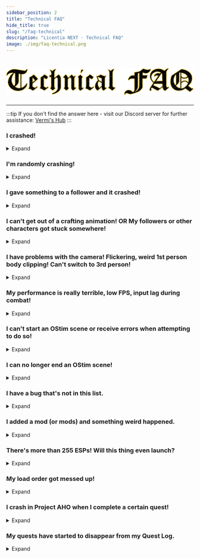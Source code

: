 ```yaml
---
sidebar_position: 2
title: "Technical FAQ"
hide_title: true
slug: "/faq-technical"
description: "Licentia NEXT - Technical FAQ"
image: ./img/faq-technical.png
---
```


# ![Technical FAQ](./img/faq-technical.png)

---

:::tip
If you don't find the answer here - visit our Discord server for further assistance:
[Vermi's Hub](https://discord.gg/vermishub)
:::

### I crashed!
<details>
  <summary>Expand</summary>

Slow down there pardner. Skyrim crashes **all the time**, less so in vanilla but more so with over 1000 mods.

So, your steps are: 
- First make sure it crashes the next time you do the exact same thing *(completely random crashes are not a bug, they are a feature of Skyrim)*.
- If it does, drop by the support channels on [Discord](https://discord.gg/vermishub) and give as much details as possible + attach your saves *(both files!)* and a crashlog *(they are  located in `Documents\My Games\Skyrim Special Edition\SKSE`)*, we'd take a look!
</details>

### I'm randomly crashing!
<details>
  <summary>Expand</summary>

You probably don't have enough paged RAM. Skyrim is very badly optimized. Try increasing your pagefile size. Refer to the primary [Pre-Installation](/pre-installation#general-pc-adjustments) document for details.

Alternatively, you don't have enough VRAM *(if your GPU has less than 8 GB of memory)* - you'd have to run [VRAMr](https://www.nexusmods.com/skyrimspecialedition/mods/90557).
</details>

### I gave something to a follower and it crashed!
<details>
  <summary>Expand</summary>

Was it less than a full stack of arrows but more than half of that stack of arrows? Yeah, this is a bug and can't be fixed. Don't do that!

If it was something else, first launch the game and try it again. If it happens again report it to our [Discord](https://discord.gg/vermishub) and tell us which item it was! Preferably with the ID (or screenshot of opened console where you clicked the offending item, it's IDs should be in bottom right)
</details>

### I can't get out of a crafting animation! OR My followers or other characters got stuck somewhere!
<details>
  <summary>Expand</summary>

Bugs such as this are common to many lists, and `moveto player` consile command is the go-to solution. 

- If you get stuck in a crafting or other SFW animation, open the console with the **tilde** key (to the left of the number 1 along the top of your keyboard) and type `player.moveto player`. That will get you out of it. I find that getting stuck in animations is common if you are attempting to craft or do some repetitive animation in first person. The list should switch you to third automatically **but you could try doing so yourself** before mining ores, brewing potions, etc.

- If an NPC gets stuck on some landscape or architecture, you can use a similar command. For followers imported into NFF, you can strike the `F6` key to teleport them all to you at once _(especially useful if you are sprinting in the Overworld)_ Keep in mind that "SUPER" followers such as **Inigo** and **Lucien** **CANNOT** be imported into NFF. If other NPCs get stuck, open console just as above, and click on them until they are highlighted in white _(you may need to scroll your mouse wheel until this occurs)_. Then type `moveto player` and they will appear close to you and should be able to continue.
</details>

### I have problems with the camera! Flickering, weird 1st person body clipping! Can't switch to 3rd person!
<details>
  <summary>Expand</summary>

These are all caused by the extremely janky customization that makes first person POV intercourse under OStim a possibility. 

You are probably better off disabling these mods in the left pane of MO2:
- `Improved Camera SE`
- `Improved Camera - Sacrosanct patch`
- `OStim Improved Camera Configuration`

They do not have traditional ESPs, so your save will be fine, BUT you will lose the ability to see your character's body in first person!

For a compromise, you can switch _to_ third person with the `F` key, and _back_ to first person with the scroll wheel.
</details>

### My performance is really terrible, low FPS, input lag during combat!
<details>
  <summary>Expand</summary>

Refer to the primary installation guide and ensure you meet all the [system specification requirements](/system-requirements)!

You can try:
- [VRAMr](https://www.nexusmods.com/skyrimspecialedition/mods/90557)
- some Frame Generation mods and tools (like [Lossless Scaling](https://store.steampowered.com/app/993090/Lossless_Scaling/))
- switching to Community Shaders (not easy and not supported by us, but can be done)
</details>

### I can't start an OStim scene or receive errors when attempting to do so!
<details>
  <summary>Expand</summary>

The first thing you can try is navigating to the _OStim_ MCM and selecting the `Update All` option near the bottom left. Close all menus and wait about 60 seconds, then attempt your adult interaction again.

If this doesn't work, perhaps one of the _OStim_ plugins did not install properly via _Wabbajack._ Try right-clicking on the _OStim Standalone_ mod in _Mod Organizer 2_ and selecting `Reinstall`. There shouldn't be any options to choose, so just click through. Launch the game and attempt your adult interaction again.

If this *STILL* doesn't work, refer to the [Installation guide](/installation#download-and-install-the-list) and keep reinstalling the list until the error messages go away.
</details>

### I can no longer end an OStim scene!
<details>
  <summary>Expand</summary>

Ensure that you **do not have** `Freecam At Start` enabled in _OStim_ MCM. Sometimes this stops functioning properly on long playthroughs.
</details>

### I have a bug that's not in this list.
<details>
  <summary>Expand</summary>

First of all, do the research by yourself first. Read the mod pages, check the comments, search the internet. 

If you still can't find a solution, then drop by our [Discord](https://discord.gg/vermishub) and ask for help in the modded support channels, but **don't expect that someone will fix it for you**.
</details>

### I added a mod (or mods) and something weird happened.
<details>
  <summary>Expand</summary>

Feel free to stop by our server and **talk about it in the modded support channel**. 

We're usually willing to help unless you did something crazy like add seven huge quest mods, all available patches for those mods, and all available LOTD patches for those mods and their patches. Then you're on your own! 

You can always browse _[Lively's Learn To Mod Series](https://github.com/LivelyDismay/Learn-To-Mod)_ to get info on how to change any modlist you want properly. Good luck!
</details>

### There's more than 255 ESPs! Will this thing even launch?
<details>
  <summary>Expand</summary>

Yes!`ESP`s flagged as `ESL` don't count. 

If you're curious - hover over the little number of active plugins in top right in MO2 to see how many real ESPs there are.
</details>

### My load order got messed up!
<details>
  <summary>Expand</summary>
You should always keep a backup of your load order and install order, especially before you start adding or removing mods.

I have included default backups for both mods and plugins just in case you need them:
- Click the swirly arrows icon in MO2
- There's one for the load order (right pane) and one for the install order (left pane)
- Be sure to get the most recent ones if there's multiple (usually only one)!
</details>

### I crash in Project AHO when I complete a certain quest!
<details>
  <summary>Expand</summary>

Try this:
- Load before you start the quest's conclusion
- Complete a step
- Save
- Reload
- Complete the next step
- Continue until you finish the quest without crashing. 

I have a confirmation that this does work.
</details>

### My quests have started to disappear from my Quest Log.
<details>
  <summary>Expand</summary>

Skyrim uses a very tiny variable to keep track of these. The maximum number of quests you can have, both active **AND COMPLETED,** cannot exceed 255:

- When this happens, the older quests will start to vanish. _There is no way around this limitation, it is hard-coded into the game._ 

- If you somehow find yourself playing the hundreds of hours required to do this many quests, read and follow the directions in [this mod](https://www.nexusmods.com/skyrimspecialedition/mods/56130) when you first notice the problem

- You can also find a Synthesis / Mutagen version of this *Quest Recovery tool* if you are more advanced.

- There is also a Quest Recover MCM you can run to get the missing quests back.
</details>